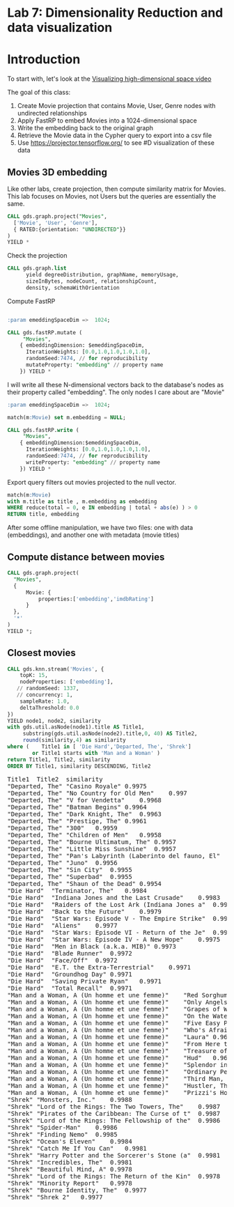 # Lab 7: Dimensionality Reduction and data visualization

# Introduction

To start with, let's look at the [Visualizing high-dimensional space video](https://www.youtube.com/watch?v=wvsE8jm1GzE)

The goal of this class: 

1. Create Movie projection that contains Movie, User, Genre nodes with undirected relationships
2. Apply FastRP to embed Movies into a 1024-dimensional space
3. Write the embedding back to the original graph
4. Retrieve the Movie data in the Cypher query to export into a csv file
5. Use https://projector.tensorflow.org/ to see #D visualization of these data



## Movies 3D embedding

Like other labs, create projection, then compute similarity matrix for Movies. This lab focuses on Movies, not Users but the queries are essentially the same. 

```sql
CALL gds.graph.project("Movies", 
  ['Movie', 'User', 'Genre'], 
  { RATED:{orientation: "UNDIRECTED"}}
)
YIELD *
```

Check the projection

```sql
CALL gds.graph.list 
      yield degreeDistribution, graphName, memoryUsage,
      sizeInBytes, nodeCount, relationshipCount, 
      density, schemaWithOrientation   
```

Compute FastRP 

```sql

:param emeddingSpaceDim =>  1024;

CALL gds.fastRP.mutate (
     "Movies", 
    { embeddingDimension: $emeddingSpaceDim, 
      IterationWeights: [0.0,1.0,1.0,1.0,1.0], 
      randomSeed:7474, // for reproducibility 
      mutateProperty: "embedding" // property name
    }) YIELD *
```    

 I will write all these N-dimensional vectors back to the database's nodes
as their property called "embedding". The only nodes I care about are "Movie"


```sql
:param emeddingSpaceDim =>  1024;

match(m:Movie) set m.embedding = NULL;

CALL gds.fastRP.write (
     "Movies", 
    { embeddingDimension:$emeddingSpaceDim, 
      IterationWeights: [0.0,1.0,1.0,1.0,1.0], 
      randomSeed:7474, // for reproducibility 
      writeProperty: "embedding" // property name
    }) YIELD *
```    

Export query filters out movies projected to the null vector.

```sql
match(m:Movie) 
with m.title as title , m.embedding as embedding
WHERE reduce(total = 0, e IN embedding | total + abs(e) ) > 0
RETURN title, embedding
```    

After some offline manipulation, we have two files: one with data (embeddings), and another one with metadata (movie titles)



## Compute distance between movies

```sql
CALL gds.graph.project(
  "Movies", 
  {
      Movie: {
          properties:['embedding','imdbRating'] 
      }
  }, 
  '*'
)
YIELD *;  
```

## Closest movies 


```sql
CALL gds.knn.stream('Movies', {
    topK: 15,
    nodeProperties: ['embedding'],
   // randomSeed: 1337,
   // concurrency: 1,
    sampleRate: 1.0,
    deltaThreshold: 0.0
})
YIELD node1, node2, similarity
with gds.util.asNode(node1).title AS Title1, 
     substring(gds.util.asNode(node2).title,0, 40) AS Title2, 
     round(similarity,4) as similarity
where (    Title1 in [ 'Die Hard','Departed, The', 'Shrek'] 
        or Title1 starts with 'Man and a Woman' )
return Title1, Title2, similarity
ORDER BY Title1, similarity DESCENDING, Title2 
```

<pre>
Title1	Title2	similarity
"Departed, The"	"Casino Royale"	0.9975
"Departed, The"	"No Country for Old Men"	0.997
"Departed, The"	"V for Vendetta"	0.9968
"Departed, The"	"Batman Begins"	0.9964
"Departed, The"	"Dark Knight, The"	0.9963
"Departed, The"	"Prestige, The"	0.9961
"Departed, The"	"300"	0.9959
"Departed, The"	"Children of Men"	0.9958
"Departed, The"	"Bourne Ultimatum, The"	0.9957
"Departed, The"	"Little Miss Sunshine"	0.9957
"Departed, The"	"Pan's Labyrinth (Laberinto del fauno, El"	0.9957
"Departed, The"	"Juno"	0.9956
"Departed, The"	"Sin City"	0.9955
"Departed, The"	"Superbad"	0.9955
"Departed, The"	"Shaun of the Dead"	0.9954
"Die Hard"	"Terminator, The"	0.9984
"Die Hard"	"Indiana Jones and the Last Crusade"	0.9983
"Die Hard"	"Raiders of the Lost Ark (Indiana Jones a"	0.998
"Die Hard"	"Back to the Future"	0.9979
"Die Hard"	"Star Wars: Episode V - The Empire Strike"	0.9978
"Die Hard"	"Aliens"	0.9977
"Die Hard"	"Star Wars: Episode VI - Return of the Je"	0.9977
"Die Hard"	"Star Wars: Episode IV - A New Hope"	0.9975
"Die Hard"	"Men in Black (a.k.a. MIB)"	0.9973
"Die Hard"	"Blade Runner"	0.9972
"Die Hard"	"Face/Off"	0.9972
"Die Hard"	"E.T. the Extra-Terrestrial"	0.9971
"Die Hard"	"Groundhog Day"	0.9971
"Die Hard"	"Saving Private Ryan"	0.9971
"Die Hard"	"Total Recall"	0.9971
"Man and a Woman, A (Un homme et une femme)"	"Red Sorghum (Hong gao liang)"	0.968
"Man and a Woman, A (Un homme et une femme)"	"Only Angels Have Wings"	0.9659
"Man and a Woman, A (Un homme et une femme)"	"Grapes of Wrath, The"	0.9646
"Man and a Woman, A (Un homme et une femme)"	"On the Waterfront"	0.9645
"Man and a Woman, A (Un homme et une femme)"	"Five Easy Pieces"	0.964
"Man and a Woman, A (Un homme et une femme)"	"Who's Afraid of Virginia Woolf?"	0.9639
"Man and a Woman, A (Un homme et une femme)"	"Laura"	0.9637
"Man and a Woman, A (Un homme et une femme)"	"From Here to Eternity"	0.963
"Man and a Woman, A (Un homme et une femme)"	"Treasure of the Sierra Madre, The"	0.9628
"Man and a Woman, A (Un homme et une femme)"	"Hud"	0.9625
"Man and a Woman, A (Un homme et une femme)"	"Splendor in the Grass"	0.9619
"Man and a Woman, A (Un homme et une femme)"	"Ordinary People"	0.9616
"Man and a Woman, A (Un homme et une femme)"	"Third Man, The"	0.9614
"Man and a Woman, A (Un homme et une femme)"	"Hustler, The"	0.9612
"Man and a Woman, A (Un homme et une femme)"	"Prizzi's Honor"	0.9612
"Shrek"	"Monsters, Inc."	0.9988
"Shrek"	"Lord of the Rings: The Two Towers, The"	0.9987
"Shrek"	"Pirates of the Caribbean: The Curse of t"	0.9987
"Shrek"	"Lord of the Rings: The Fellowship of the"	0.9986
"Shrek"	"Spider-Man"	0.9986
"Shrek"	"Finding Nemo"	0.9985
"Shrek"	"Ocean's Eleven"	0.9984
"Shrek"	"Catch Me If You Can"	0.9981
"Shrek"	"Harry Potter and the Sorcerer's Stone (a"	0.9981
"Shrek"	"Incredibles, The"	0.9981
"Shrek"	"Beautiful Mind, A"	0.9978
"Shrek"	"Lord of the Rings: The Return of the Kin"	0.9978
"Shrek"	"Minority Report"	0.9978
"Shrek"	"Bourne Identity, The"	0.9977
"Shrek"	"Shrek 2"	0.9977
</pre>